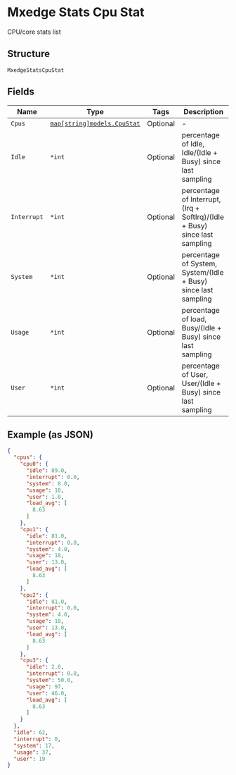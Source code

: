 
# Mxedge Stats Cpu Stat

CPU/core stats list

## Structure

`MxedgeStatsCpuStat`

## Fields

| Name | Type | Tags | Description |
|  --- | --- | --- | --- |
| `Cpus` | [`map[string]models.CpuStat`](../../doc/models/cpu-stat.md) | Optional | - |
| `Idle` | `*int` | Optional | percentage of Idle, Idle/(Idle + Busy) since last sampling |
| `Interrupt` | `*int` | Optional | percentage of Interrupt, (Irq + SoftIrq)/(Idle + Busy) since last sampling |
| `System` | `*int` | Optional | percentage of System, System/(Idle + Busy) since last sampling |
| `Usage` | `*int` | Optional | percentage of load, Busy/(Idle + Busy) since last sampling |
| `User` | `*int` | Optional | percentage of User, User/(Idle + Busy) since last sampling |

## Example (as JSON)

```json
{
  "cpus": {
    "cpu0": {
      "idle": 89.0,
      "interrupt": 0.0,
      "system": 8.0,
      "usage": 10,
      "user": 1.0,
      "load_avg": [
        8.63
      ]
    },
    "cpu1": {
      "idle": 81.0,
      "interrupt": 0.0,
      "system": 4.0,
      "usage": 18,
      "user": 13.0,
      "load_avg": [
        8.63
      ]
    },
    "cpu2": {
      "idle": 81.0,
      "interrupt": 0.0,
      "system": 4.0,
      "usage": 18,
      "user": 13.0,
      "load_avg": [
        8.63
      ]
    },
    "cpu3": {
      "idle": 2.0,
      "interrupt": 0.0,
      "system": 50.0,
      "usage": 97,
      "user": 46.0,
      "load_avg": [
        8.63
      ]
    }
  },
  "idle": 62,
  "interrupt": 0,
  "system": 17,
  "usage": 37,
  "user": 19
}
```

